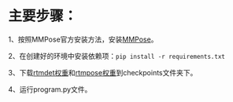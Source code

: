 # 主要步骤：

1、按照MMPose官方安装方法，安装[MMPose](https://mmpose.readthedocs.io/en/latest/installation.html)。

2、在创建好的环境中安装依赖项：`pip install -r requirements.txt`

3、下载[rtmdet权重](https://download.openmmlab.com/mmdetection/v3.0/rtmdet/cspnext_rsb_pretrain/cspnext-m_8xb256-rsb-a1-600e_in1k-ecb3bbd9.pth)和[rtmpose权重](https://download.openmmlab.com/mmpose/v1/projects/rtmposev1/rtmpose-m_simcc-aic-coco_pt-aic-coco_420e-256x192-63eb25f7_20230126.pth)到checkpoints文件夹下。

4、运行program.py文件。

